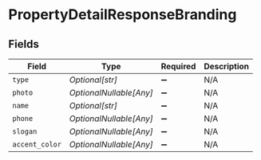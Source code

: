 # PropertyDetailResponseBranding


## Fields

| Field                   | Type                    | Required                | Description             |
| ----------------------- | ----------------------- | ----------------------- | ----------------------- |
| `type`                  | *Optional[str]*         | :heavy_minus_sign:      | N/A                     |
| `photo`                 | *OptionalNullable[Any]* | :heavy_minus_sign:      | N/A                     |
| `name`                  | *Optional[str]*         | :heavy_minus_sign:      | N/A                     |
| `phone`                 | *OptionalNullable[Any]* | :heavy_minus_sign:      | N/A                     |
| `slogan`                | *OptionalNullable[Any]* | :heavy_minus_sign:      | N/A                     |
| `accent_color`          | *OptionalNullable[Any]* | :heavy_minus_sign:      | N/A                     |